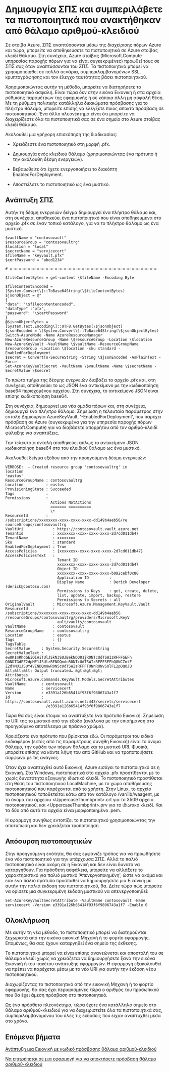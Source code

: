 <properties
    pageTitle="Ανάπτυξη μια Εικονική με το πιστοποιητικό χρησιμοποιώντας Azure στοίβας κλειδί θάλαμο | Microsoft Azure"
    description="Μάθετε τον τρόπο ανάπτυξης μια Εικονική και εισαγωγής ενός πιστοποιητικού από θάλαμο κλειδί στοίβας Azure"
    services="azure-stack"
    documentationCenter=""
    authors="rlfmendes"
    manager="natmack"
    editor=""/>

<tags
    ms.service="azure-stack"
    ms.workload="na"
    ms.tgt_pltfrm="na"
    ms.devlang="na"
    ms.topic="get-started-article"
    ms.date="09/26/2016"
    ms.author="ricardom"/>

# <a name="create-vms-and-include-certificates-retrieved-from-key-vault"></a>Δημιουργία ΣΠΣ και συμπεριλάβετε τα πιστοποιητικά που ανακτήθηκαν από θάλαμο αριθμού-κλειδιού

Σε στοίβα Azure, ΣΠΣ αναπτύσσονται μέσω της διαχείρισης πόρων Azure και τώρα, μπορείτε να αποθηκεύσετε τα πιστοποιητικά σε Azure στοίβας κλειδί θάλαμο. Στη συνέχεια, Azure στοίβας (Microsoft.Compute υπηρεσίας παροχής πόρων για να είναι συγκεκριμένες) προωθεί τους σε ΣΠΣ σας όταν αναπτύσσονται του ΣΠΣ. Τα πιστοποιητικά μπορεί να χρησιμοποιηθεί σε πολλά σενάρια, συμπεριλαμβανομένων SSL, κρυπτογράφησης και τον έλεγχο ταυτότητας βάσει πιστοποιητικού.

Χρησιμοποιώντας αυτήν τη μέθοδο, μπορείτε να διατηρήσετε το πιστοποιητικό ασφαλή. Είναι τώρα δεν στην εικόνα Εικονική ή στα αρχεία ρύθμισης παραμέτρων της εφαρμογής ή σε κάποια άλλη μη ασφαλή θέση. Με τη ρύθμιση πολιτικής κατάλληλα δικαιώματα πρόσβασης για το πλήκτρο θάλαμο, μπορείτε επίσης να ελέγξετε ποιος αποκτά πρόσβαση σε πιστοποιητικού. Ένα άλλο πλεονέκτημα είναι ότι μπορείτε να διαχειρίζεστε όλα τα πιστοποιητικά σας σε ένα σημείο στο Azure στοίβας κλειδί θάλαμο.

Ακολουθεί μια γρήγορη επισκόπηση της διαδικασίας:

-   Χρειάζεστε ένα πιστοποιητικό στη μορφή .pfx.

-   Δημιουργία ενός κλειδιού θάλαμο (χρησιμοποιώντας ένα πρότυπο ή την ακόλουθη δέσμη ενεργειών).

-   Βεβαιωθείτε ότι έχετε ενεργοποιήσει το διακόπτη EnabledForDeployment.

-   Αποστείλετε το πιστοποιητικό ως ένα μυστικό.

## <a name="deploying-vms"></a>Ανάπτυξη ΣΠΣ

Αυτήν τη δέσμη ενεργειών δείγμα δημιουργεί ένα πλήκτρο θάλαμο και, στη συνέχεια, αποθηκεύει ένα πιστοποιητικό που είναι αποθηκευμένα στο αρχείο .pfx σε έναν τοπικό κατάλογο, για να το πλήκτρο θάλαμο ως ένα μυστικό.

    $vaultName = "contosovault"
    $resourceGroup = "contosovaultrg"
    $location = "local"
    $secretName = "servicecert"
    $fileName = "keyvault.pfx"
    $certPassword = "abcd1234"

    # =-=-=-=-=-=-=-=-=-=-=-=-=-=-=-=-=-=-=-=-=-=-=-=-=-=-=-=-=-=-=-=-=

    $fileContentBytes = get-content \$fileName -Encoding Byte

    $fileContentEncoded =
    [System.Convert\]::ToBase64String(\$fileContentBytes)
    $jsonObject = @"
    {
    "data": "\$filecontentencoded",
    "dataType" :"pfx",
    "password": "\$certPassword"
    }
    @$jsonObjectBytes = [System.Text.Encoding\]::UTF8.GetBytes(\$jsonObject)
    $jsonEncoded = \[System.Convert\]::ToBase64String(\$jsonObjectBytes)
    Switch-AzureMode -Name AzureResourceManager
    New-AzureResourceGroup -Name \$resourceGroup -Location \$location
    New-AzureKeyVault -VaultName \$vaultName -ResourceGroupName
    $resourceGroup -Location \$location -sku standard -EnabledForDeployment
    $secret = ConvertTo-SecureString -String \$jsonEncoded -AsPlainText -Force
    Set-AzureKeyVaultSecret -VaultName \$vaultName -Name \$secretName -SecretValue \$secret

Το πρώτο τμήμα της δέσμης ενεργειών διαβάζει το αρχείο .pfx και, στη συνέχεια, αποθηκεύει το ως JSON ένα αντικείμενο με την κωδικοποίηση base64 περιεχομένου αρχείου. Στη συνέχεια, το αντικείμενο JSON είναι επίσης κωδικοποίηση base64.

Στη συνέχεια, δημιουργεί μια νέα ομάδα πόρων και, στη συνέχεια, δημιουργεί ένα πλήκτρο θάλαμο. Σημείωση η τελευταία παράμετρος στην εντολή Δημιουργία AzureKeyVault, '-EnabledForDeployment', που παρέχει πρόσβαση σε Azure (συγκεκριμένα για την υπηρεσία παροχής πόρων Microsoft.Compute) για να διαβάσετε απορρήτου από τον αριθμό-κλειδί φύλαξης για αναπτύξεις.

Την τελευταία εντολή αποθηκεύει απλώς το αντικείμενο JSON κωδικοποίηση base64 στο του κλειδιού θάλαμο ως ένα μυστικό.

Ακολουθεί δείγμα εξόδου από την προηγούμενη δέσμη ενεργειών:

    VERBOSE:  – Created resource group 'contosovaultrg' in
    location
    'eastus'
    ResourceGroupName : contosovaultrg
    Location          : eastus
    ProvisioningState : Succeeded
    Tags              :
    Permissions       :
                        Actions NotActions
                        ======= ==========
                        \*
    ResourceId        :
    /subscriptions/xxxxxxxx-xxxx-xxxx-xxxx-dd149b4aeb56/re
    sourceGroups/contosovaultrg
    VaultUri             : https://contosovault.vault.azure.net
    TenantId             : xxxxxxxx-xxxx-xxxx-xxxx-2d7cd011db47
    TenantName           : xxxxxxxx
    Sku                  : standard
    EnabledForDeployment : True
    AccessPolicies       : {xxxxxxxx-xxxx-xxxx-xxxx-2d7cd011db47}
    AccessPoliciesText   :
                           Tenant ID              :
                           xxxxxxxx-xxxx-xxxx-xxxx-2d7cd011db47
                           Object ID              :
                           xxxxxxxx-xxxx-xxxx-xxxx-b092cebf0c80
                           Application ID         :
                           Display Name           : Derick Developer  (derick@contoso.com)
                           Permissions to Keys    : get, create, delete,
                           list, update, import, backup, restore
                           Permissions to Secrets : all
    OriginalVault        : Microsoft.Azure.Management.KeyVault.Vault
    ResourceId           :
    /subscriptions/xxxxxxxx-xxxx-xxxx-xxxx-dd149b4aeb56                 
    /resourceGroups/contosovaultrg/providers/Microsoft.KeyV
                           ault/vaults/contosovault
    VaultName            : contosovault
    ResourceGroupName    : contosovaultrg
    Location             : eastus
    Tags                 : {}
    TagsTable            :
    SecretValue     : System.Security.SecureString
    SecretValueText :
    ew0KImRhdGEiOiAiTUlJSkN3SUJBekNDQ01jR0NTcUdTSWIzRFFFSEFh
    Q0NDTGdFZ2dpME1JSUlzRENDQmdnR0NTcUdTSWIzRFFFSEFhQ0NCZmtF           
    Z2dYMU1JSUY4VENDQmUwR0N5cUdTSWIzRFFFTUNnRUNvSUlFL2pDQ0JQ
    &lt;&lt;&lt; Output truncated… &gt;&gt;&gt;
    Attributes      :
    Microsoft.Azure.Commands.KeyVault.Models.SecretAttributes
    VaultName       : contosovault
    Name            : servicecert
    Version         : e3391a126b65414f93f6f9806743a1f7
    Id              :
    https://contosovault.vault.azure.net:443/secrets/servicecert
                      /e3391a126b65414f93f6f9806743a1f7

Τώρα θα σας είναι έτοιμοι να αναπτύξετε ένα πρότυπο Εικονική. Σημείωση το URI της το μυστικό από την έξοδο (ανάλογα με την επισήμανση στο προηγούμενο αποτέλεσμα με πράσινο χρώμα).

Χρειάζεστε ένα πρότυπο που βρίσκεται εδώ. Οι παράμετροι του ειδικό ενδιαφέρον (εκτός από τις παραμέτρους συνήθη Εικονική) είναι το όνομα θάλαμο, την ομάδα των πόρων θάλαμο και το μυστικό URI. Φυσικά, μπορείτε επίσης να κάντε λήψη του από GitHub και να τροποποιήσετε σύμφωνα με τις ανάγκες.

Όταν έχει αναπτυχθεί αυτό Εικονική, Azure εισάγει το πιστοποιητικό σε η Εικονική.
Στα Windows, πιστοποιητικά στο αρχείο .pfx προστίθενται με το χωρίς δυνατότητα εξαγωγής ιδιωτικό κλειδί. Το πιστοποιητικό προστίθεται στη θέση του πιστοποιητικού LocalMachine, με το χώρο αποθήκευσης πιστοποιητικού που παρέχονται από το χρήστη. Στην Linux, το αρχείο πιστοποιητικού τοποθετείται κάτω από τον κατάλογο /var/lib/waagent, με το όνομα του αρχείου &lt;UppercaseThumbprint&gt;.crt για το X509 αρχείο πιστοποιητικού, και &lt;UppercaseThumbprint&gt;.prv για το ιδιωτικό κλειδί.
Και τα δύο από αυτά τα αρχεία είναι μορφοποιημένο .pem.

Η εφαρμογή συνήθως εντοπίζει το πιστοποιητικό χρησιμοποιώντας την αποτύπωση και δεν χρειάζεται τροποποίηση.

## <a name="retiring-certificates"></a>Απόσυρση πιστοποιητικών


Στην προηγούμενη ενότητα, θα σας εμφάνιζε τρόπος για να προωθήσετε ένα νέο πιστοποιητικό για την υπάρχουσα ΣΠΣ. Αλλά το παλιό πιστοποιητικό είναι ακόμη σε η Εικονική και δεν είναι δυνατό να καταργηθούν. Για πρόσθετη ασφάλεια, μπορείτε να αλλάξετε το χαρακτηριστικό για παλιό μυστικό 'Απενεργοποιημένη', ώστε να ακόμα και εάν ένα παλιό πρότυπο προσπαθεί να δημιουργήσετε μια Εικονική με αυτήν την παλιά έκδοση του πιστοποιητικού, θα. Δείτε τώρα πώς μπορείτε να ορίσετε μια συγκεκριμένη έκδοση μυστικού να απενεργοποιηθεί:

    Set-AzureKeyVaultSecretAttribute -VaultName contosovault -Name servicecert -Version e3391a126b65414f93f6f9806743a1f7 -Enable 0

## <a name="conclusion"></a>Ολοκλήρωση


Με αυτήν τη νέα μέθοδο, το πιστοποιητικό μπορεί να διατηρούνται ξεχωριστά από την εικόνα εικονική Μηχανή ή το φορτίο εφαρμογής. Επομένως, θα σας έχουν καταργηθεί ένα σημείο της έκθεσης.

Το πιστοποιητικό μπορεί να είναι επίσης ανανεώνεται και αποστολή του σε θάλαμο κλειδί χωρίς να χρειάζεται να δημιουργήσετε ξανά την εικόνα Εικονική ή του πακέτου ανάπτυξης εφαρμογών. Η εφαρμογή εξακολουθεί να πρέπει να παρέχεται μέσω με το νέο URI για αυτήν την έκδοση νέου πιστοποιητικού.

Διαχωρίζοντας το πιστοποιητικό από την εικονική Μηχανή ή το φορτίο εφαρμογής, θα σας έχει περιορισμένες τώρα ο αριθμός του προσωπικού που θα έχει άμεση πρόσβαση στο πιστοποιητικό.

Ως ένα πρόσθετο πλεονέκτημα, τώρα έχετε ένα κατάλληλο σημείο στο θάλαμο αριθμού-κλειδιού για να διαχειριστείτε όλα τα πιστοποιητικά σας, συμπεριλαμβανομένου του όλες τις εκδόσεις που είχαν αναπτυχθεί μέσα στο χρόνο.

## <a name="next-steps"></a>Επόμενα βήματα

[Ανάπτυξη μια Εικονική με κωδικό πρόσβασης θάλαμο αριθμού-κλειδιού](azure-stack-kv-deploy-vm-with-secret.md)

[Να επιτρέπεται σε μια εφαρμογή για να αποκτήσετε πρόσβαση θάλαμο αριθμού-κλειδιού](azure-stack-kv-sample-app.md)